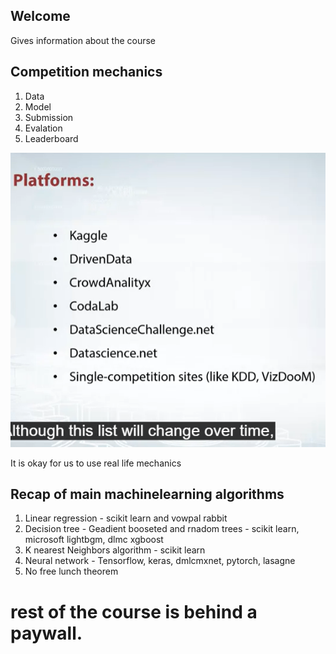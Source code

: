 ## Welcome

Gives information about the course

## Competition mechanics

1. Data
2. Model
3. Submission
4. Evalation
5. Leaderboard

![](various_competitions.png)

It is okay for us to use real life mechanics

## Recap of main machinelearning algorithms

1. Linear regression - scikit learn and vowpal rabbit
2. Decision tree   - Geadient booseted and rnadom trees - scikit learn, microsoft lightbgm, dlmc xgboost
3. K nearest Neighbors algorithm - scikit learn
4. Neural network - Tensorflow, keras, dmlcmxnet, pytorch, lasagne
5. No free lunch theorem

# rest of the course is behind a paywall.
